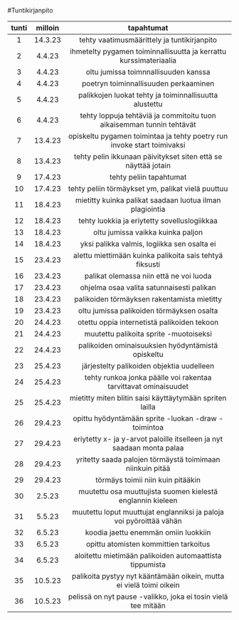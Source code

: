#Tuntikirjanpito

|tunti|milloin|tapahtumat|
|:---:|:-----:|:--------:|
|1    |14.3.23| tehty vaatimusmäärittely ja tuntikirjanpito|
|2    |4.4.23| ihmetelty pygamen toiminnallisuutta ja kerrattu kurssimateriaalia|
|3    |4.4.23| oltu jumissa toimnnallisuuden kanssa|
|4    |4.4.23| poetryn toiminnallisuuden perkaaminen|
|5    |4.4.23| palikkojen luokat tehty ja toiminnallisuutta alustettu|
|6    |4.4.23| tehty loppuja tehtäviä ja commitoitu tuon aikaisemman tunnin tehtävät |
|7    |13.4.23| opiskeltu pygamen toimintaa ja tehty poetry run invoke start toimivaksi |
|8    |13.4.23| tehty pelin ikkunaan päivitykset siten että se näyttää jotain |
|9    |17.4.23| tehty peliin tapahtumat |
|10   |17.4.23| tehty peliin törmäykset ym, palikat vielä puuttuu |
|11   |18.4.23| mietitty kuinka palikat saadaan luotua ilman plagiointia |
|12   |18.4.23| tehty luokkia ja eriytetty sovelluslogiikkaa |
|13   |18.4.23| oltu jumissa vaikka kuinka paljon |
|14   |18.4.23| yksi palikka valmis, logiikka sen osalta ei |
|15   |23.4.23| alettu miettimään kuinka palikoita sais tehtyä fiksusti |
|16   |23.4.23| palikat olemassa niin että ne voi luoda |
|17   |23.4.23| ohjelma osaa valita satunnaisesti palikan |
|18   |23.4.23| palikoiden törmäyksen rakentamista mietitty |
|19   |23.4.23| oltu jumissa palikoiden törmäyksen osalta |
|20   |24.4.23| otettu oppia internetistä  palikoiden tekoon|
|21   |24.4.23| muutettu palikoita sprite -muotoiseksi |
|22   |24.4.23| palikoiden ominaisuuksien hyödyntämistä opiskeltu |
|23   |25.4.23| järjestelty palikoiden objektia uudelleen |
|24   |25.4.23| tehty runkoa jonka päälle voi rakentaa tarvittavat ominaisuudet |
|25   |25.4.23| mietitty miten blitin saisi käyttäytymään spriten lailla |
|26   |29.4.23| opittu hyödyntämään sprite -luokan -draw -toimintoa |
|27   |29.4.23| eriytetty x- ja y-arvot paloille itselleen ja nyt saadaan monta palaa |
|28   |29.4.23| yritetty saada palojen törmäystä toimimaan niinkuin pitää |
|29   |29.4.23| törmäys toimii niin kuin pitääkin |
|30   |2.5.23| muutettu osa muuttujista suomen kielestä englannin kieleen |
|31   |5.5.23| muutettu loput muuttujat englanniksi ja paloja voi pyöroittää vähän |
|32   |6.5.23| koodia jaettu enemmän omiin luokkiin |
|33   |6.5.23| opittu atomisten kommittien tarkoitus |
|34   |6.5.23| aloitettu mietimään palikoiden automaattista tippumista |
|35   |10.5.23| palikoita pystyy nyt kääntämään oikein, mutta ei vielä toimi oikein |
|36   |10.5.23| pelissä on nyt pause -valikko, joka ei tosin vielä tee mitään |
